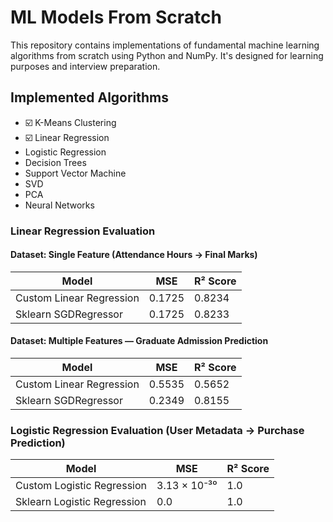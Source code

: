 # ML Models From Scratch

This repository contains implementations of fundamental machine learning algorithms from scratch using Python and NumPy. It's designed for learning purposes and interview preparation.

## Implemented Algorithms

- ☑️ K-Means Clustering
- ☑️ Linear Regression
- Logistic Regression
- Decision Trees 
- Support Vector Machine
- SVD
- PCA
- Neural Networks 

### Linear Regression Evaluation

#### Dataset: Single Feature (Attendance Hours → Final Marks)
| Model                    | MSE      | R² Score |
|--------------------------|----------|----------|
| Custom Linear Regression | 0.1725   | 0.8234   |
| Sklearn SGDRegressor     | 0.1725   | 0.8233   |

#### Dataset: Multiple Features — Graduate Admission Prediction
| Model                    | MSE      | R² Score |
|--------------------------|----------|----------|
| Custom Linear Regression | 0.5535   | 0.5652   |
| Sklearn SGDRegressor     | 0.2349   | 0.8155   |

### Logistic Regression Evaluation (User Metadata -> Purchase Prediction)

| Model                      | MSE                 | R² Score |
|----------------------------|---------------------|----------|
| Custom Logistic Regression | 3.13 × 10⁻³⁰        | 1.0      |
| Sklearn Logistic Regression| 0.0                 | 1.0      |

